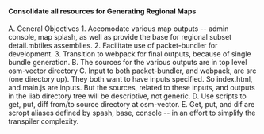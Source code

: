 #### Consolidate all resources for Generating Regional Maps ####
A. General Objectives
    1. Accomodate various map outputs -- admin console, map splash, as well as provide the base for regional subset detail.mbtiles assemblies.
    2. Facilitate use of packet-bundler for development.
    3. Transition to webpack for final outputs, because of single bundle generation.
B. The sources for the various outputs are in top level osm-vector directory
C. Input to both packet-bundler, and webpack, are src (one directory up). They both want to have inputs specified. So index.html, and main.js are inputs. But the sources, related to these inputs, and outputs in the iiab directory tree will be descriptive, not generic.
D. Use scripts to get, put, diff from/to source directory at osm-vector.
E. Get, put, and dif are scropt aliases defined by spash, base, console -- in an effort to simplify the transpiler complexity.
